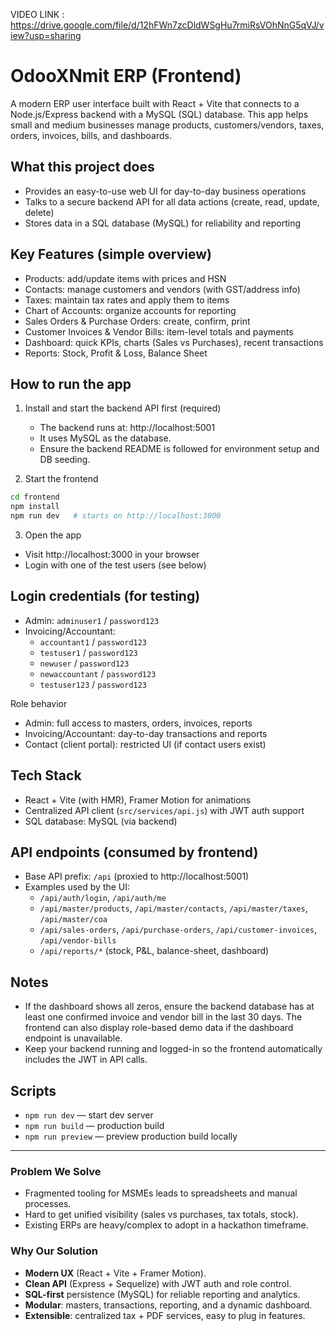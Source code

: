 VIDEO LINK : https://drive.google.com/file/d/12hFWn7zcDldWSgHu7rmiRsVOhNnG5qVJ/view?usp=sharing


# OdooXNmit ERP (Frontend)

A modern ERP user interface built with React + Vite that connects to a Node.js/Express backend with a MySQL (SQL) database. This app helps small and medium businesses manage products, customers/vendors, taxes, orders, invoices, bills, and dashboards.

## What this project does
- Provides an easy-to-use web UI for day-to-day business operations
- Talks to a secure backend API for all data actions (create, read, update, delete)
- Stores data in a SQL database (MySQL) for reliability and reporting

## Key Features (simple overview)
- Products: add/update items with prices and HSN
- Contacts: manage customers and vendors (with GST/address info)
- Taxes: maintain tax rates and apply them to items
- Chart of Accounts: organize accounts for reporting
- Sales Orders & Purchase Orders: create, confirm, print
- Customer Invoices & Vendor Bills: item-level totals and payments
- Dashboard: quick KPIs, charts (Sales vs Purchases), recent transactions
- Reports: Stock, Profit & Loss, Balance Sheet

## How to run the app
1) Install and start the backend API first (required)
   - The backend runs at: http://localhost:5001
   - It uses MySQL as the database.
   - Ensure the backend README is followed for environment setup and DB seeding.

2) Start the frontend
```bash
cd frontend
npm install
npm run dev   # starts on http://localhost:3000
```

3) Open the app
- Visit http://localhost:3000 in your browser
- Login with one of the test users (see below)

## Login credentials (for testing)
- Admin: `adminuser1` / `password123`
- Invoicing/Accountant:
  - `accountant1` / `password123`
  - `testuser1` / `password123`
  - `newuser` / `password123`
  - `newaccountant` / `password123`
  - `testuser123` / `password123`

Role behavior
- Admin: full access to masters, orders, invoices, reports
- Invoicing/Accountant: day-to-day transactions and reports
- Contact (client portal): restricted UI (if contact users exist)

## Tech Stack
- React + Vite (with HMR), Framer Motion for animations
- Centralized API client (`src/services/api.js`) with JWT auth support
- SQL database: MySQL (via backend)

## API endpoints (consumed by frontend)
- Base API prefix: `/api` (proxied to http://localhost:5001)
- Examples used by the UI:
  - `/api/auth/login`, `/api/auth/me`
  - `/api/master/products`, `/api/master/contacts`, `/api/master/taxes`, `/api/master/coa`
  - `/api/sales-orders`, `/api/purchase-orders`, `/api/customer-invoices`, `/api/vendor-bills`
  - `/api/reports/*` (stock, P&L, balance-sheet, dashboard)

## Notes
- If the dashboard shows all zeros, ensure the backend database has at least one confirmed invoice and vendor bill in the last 30 days. The frontend can also display role-based demo data if the dashboard endpoint is unavailable.
- Keep your backend running and logged-in so the frontend automatically includes the JWT in API calls.

## Scripts
- `npm run dev` — start dev server
- `npm run build` — production build
- `npm run preview` — preview production build locally

---

### Problem We Solve
- Fragmented tooling for MSMEs leads to spreadsheets and manual processes.
- Hard to get unified visibility (sales vs purchases, tax totals, stock).
- Existing ERPs are heavy/complex to adopt in a hackathon timeframe.

### Why Our Solution
- **Modern UX** (React + Vite + Framer Motion).
- **Clean API** (Express + Sequelize) with JWT auth and role control.
- **SQL-first** persistence (MySQL) for reliable reporting and analytics.
- **Modular**: masters, transactions, reporting, and a dynamic dashboard.
- **Extensible**: centralized tax + PDF services, easy to plug in features.